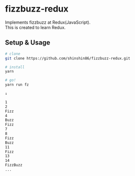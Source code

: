 # fizzbuzz-redux
Implements fizzbuzz at Redux(JavaScript). <br>
This is created to learn Redux.



## Setup & Usage

```bash
# clone
git clone https://github.com/shinshin86/fizzbuzz-redux.git

# install
yarn

# go!
yarn run fz

↓

1
2
Fizz
4
Buzz
Fizz
7
8
Fizz
Buzz
11
Fizz
13
14
FizzBuzz
...
```

